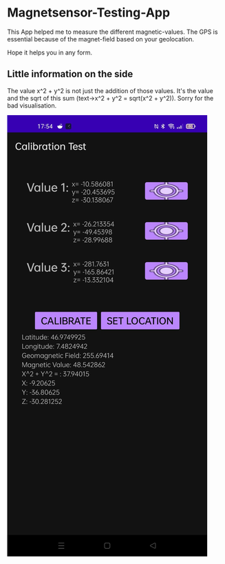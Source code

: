 # Magnetsensor-Testing-App

This App helped me to measure the different magnetic-values. The GPS is essential
because of the magnet-field based on your geolocation.

Hope it helps you in any form.

## Little information on the side

The value x^2 + y^2 is not just the addition of those values. It's the value and
the sqrt of this sum (text->x^2 + y^2 = sqrt(x^2 + y^2)).
Sorry for the bad visualisation.

![App Screenshot](./Screenshot.jpeg)
